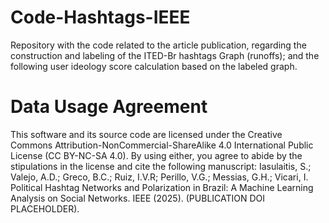 # Code-Hashtags-IEEE
Repository with the code related to the article publication, regarding the construction and labeling of the ITED-Br hashtags Graph (runoffs); and the following user ideology score calculation based on the labeled graph.

# Data Usage Agreement
This software and its source code are licensed under the Creative Commons Attribution-NonCommercial-ShareAlike 4.0 International Public License (CC BY-NC-SA 4.0). By using either, you agree to abide by the stipulations in the license and cite the following manuscript:
Iasulaitis, S.; Valejo, A.D.; Greco, B.C.; Ruiz, I.V.R; Perillo, V.G.; Messias, G.H.; Vicari, I. Political Hashtag Networks and Polarization in Brazil:
A Machine Learning Analysis on Social Networks. IEEE (2025). (PUBLICATION DOI PLACEHOLDER).
